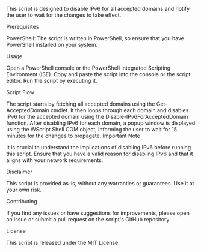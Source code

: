 
This script is designed to disable IPv6 for all accepted domains and notify the user to wait for the changes to take effect.

Prerequisites
 

PowerShell: The script is written in PowerShell, so ensure that you have PowerShell installed on your system.

Usage
 

Open a PowerShell console or the PowerShell Integrated Scripting Environment (ISE).
Copy and paste the script into the console or the script editor.
Run the script by executing it.

Script Flow
 

The script starts by fetching all accepted domains using the Get-AcceptedDomain cmdlet.
It then loops through each domain and disables IPv6 for the accepted domain using the Disable-IPv6ForAcceptedDomain function.
After disabling IPv6 for each domain, a popup window is displayed using the WScript.Shell COM object, informing the user to wait for 15 minutes for the changes to propagate.
Important Note
 

It is crucial to understand the implications of disabling IPv6 before running this script. Ensure that you have a valid reason for disabling IPv6 and that it aligns with your network requirements.

Disclaimer
 

This script is provided as-is, without any warranties or guarantees. Use it at your own risk.

Contributing
 

If you find any issues or have suggestions for improvements, please open an issue or submit a pull request on the script's GitHub repository.

License
 

This script is released under the MIT License.
